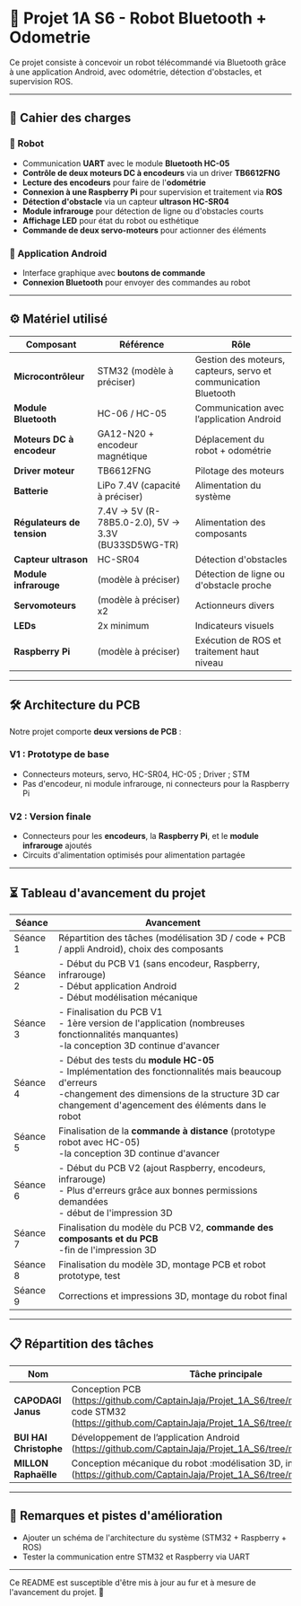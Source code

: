 # 🚀 Projet 1A S6 - Robot Bluetooth + Odometrie

Ce projet consiste à concevoir un robot télécommandé via Bluetooth grâce à une application Android, avec odométrie, détection d'obstacles, et supervision ROS.

---

## 📌 Cahier des charges

### 🔹 Robot
- Communication **UART** avec le module **Bluetooth HC-05**  
- **Contrôle de deux moteurs DC à encodeurs** via un driver **TB6612FNG**  
- **Lecture des encodeurs** pour faire de l'**odométrie**  
- **Connexion à une Raspberry Pi** pour supervision et traitement via **ROS**  
- **Détection d'obstacle** via un capteur **ultrason HC-SR04**  
- **Module infrarouge** pour détection de ligne ou d'obstacles courts  
- **Affichage LED** pour état du robot ou esthétique  
- **Commande de deux servo-moteurs** pour actionner des éléments  

### 🔹 Application Android
- Interface graphique avec **boutons de commande**  
- **Connexion Bluetooth** pour envoyer des commandes au robot  

---

## ⚙️ Matériel utilisé

| Composant | Référence | Rôle |
|-----------|-----------|-----------|
| **Microcontrôleur** | STM32 (modèle à préciser) | Gestion des moteurs, capteurs, servo et communication Bluetooth |
| **Module Bluetooth** | HC-06 / HC-05 | Communication avec l’application Android |
| **Moteurs DC à encodeur** | GA12-N20 + encodeur magnétique | Déplacement du robot + odométrie |
| **Driver moteur** | TB6612FNG | Pilotage des moteurs |
| **Batterie** | LiPo 7.4V (capacité à préciser) | Alimentation du système |
| **Régulateurs de tension** | 7.4V → 5V (R-78B5.0-2.0), 5V → 3.3V (BU33SD5WG-TR)| Alimentation des composants |
| **Capteur ultrason** | HC-SR04 | Détection d'obstacles |
| **Module infrarouge** | (modèle à préciser) | Détection de ligne ou d'obstacle proche |
| **Servomoteurs** | (modèle à préciser) x2 | Actionneurs divers |
| **LEDs** | 2x minimum | Indicateurs visuels |
| **Raspberry Pi** | (modèle à préciser) | Exécution de ROS et traitement haut niveau |

---

## 🛠 Architecture du PCB

Notre projet comporte **deux versions de PCB** :

### V1 : Prototype de base
- Connecteurs moteurs, servo, HC-SR04, HC-05 ; Driver ; STM
- Pas d'encodeur, ni module infrarouge, ni connecteurs pour la Raspberry Pi

### V2 : Version finale
- Connecteurs pour les **encodeurs**, la **Raspberry Pi**, et le **module infrarouge** ajoutés
- Circuits d'alimentation optimisés pour alimentation partagée

---

## ⏳ Tableau d'avancement du projet

| Séance | Avancement                                                                                                                                                                                                           |
|--------|----------------------------------------------------------------------------------------------------------------------------------------------------------------------------------------------------------------------|
| Séance 1 | Répartition des tâches (modélisation 3D / code + PCB / appli Android), choix des composants                                                                                                                          |
| Séance 2 | - Début du PCB V1 (sans encodeur, Raspberry, infrarouge) <br>- Début application Android <br>- Début modélisation mécanique                                                                                          |
| Séance 3 | - Finalisation du PCB V1 <br>- 1ère version de l'application (nombreuses fonctionnalités manquantes)<br>-la conception 3D continue d'avancer                                                                         |
| Séance 4 | - Début des tests du **module HC-05** <br>- Implémentation des fonctionnalités mais beaucoup d'erreurs <br>-changement des dimensions de la structure 3D car changement d'agencement des éléments dans le robot |
| Séance 5 | Finalisation de la **commande à distance** (prototype robot avec HC-05)<br>-la conception 3D continue d'avancer                                                                                                      |
| Séance 6 | - Début du PCB V2 (ajout Raspberry, encodeurs, infrarouge) <br>- Plus d'erreurs grâce aux bonnes permissions demandées <br>- début de l'impression 3D                                                                |
| Séance 7 | Finalisation du modèle du PCB V2, **commande des composants et du PCB** <br>-fin de l'impression 3D                                                                                                                  |
| Séance 8 | Finalisation du modèle 3D, montage PCB et robot prototype, test |
| Séance 9 | Corrections et impressions 3D, montage du robot final |
---

## 📋 Répartition des tâches

| Nom | Tâche principale                                                                                                                                                       |
|-----------|------------------------------------------------------------------------------------------------------------------------------------------------------------------------|
| **CAPODAGI Janus** | Conception PCB (https://github.com/CaptainJaja/Projet_1A_S6/tree/main/Hardware/PCB),  code STM32 (https://github.com/CaptainJaja/Projet_1A_S6/tree/main/Software/Code) |
| **BUI HAI Christophe** | Développement de l’application Android (https://github.com/CaptainJaja/Projet_1A_S6/tree/main/Application)                                                             |
| **MILLON Raphaëlle** | Conception mécanique du robot :modélisation 3D, intégration Raspberry (https://github.com/CaptainJaja/Projet_1A_S6/tree/main/Hardware/3D)                              |

---

## 📝 Remarques et pistes d'amélioration

- Ajouter un schéma de l'architecture du système (STM32 + Raspberry + ROS)
- Tester la communication entre STM32 et Raspberry via UART 

---

Ce README est susceptible d'être mis à jour au fur et à mesure de l'avancement du projet. 🚀